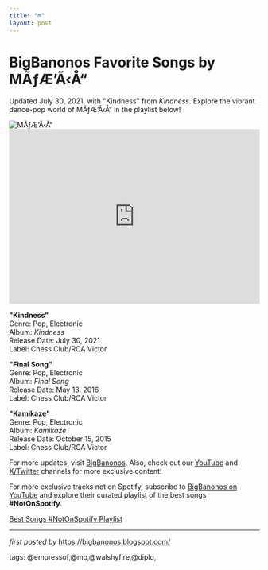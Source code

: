 ```yaml
---
title: "m"
layout: post
---
```

<!-- Title of the Post -->
<h1 >BigBanonos Favorite Songs by MÃƒÆ’Ã‹Å“</h1> <!-- Introductory Text -->
<p >Updated July 30, 2021, with "Kindness" from <em>Kindness</em>. Explore the vibrant dance-pop world of MÃƒÆ’Ã‹Å“ in the playlist below!</p> <!-- Featured Image -->
<div > <img src="https://i.scdn.co/image/ab6761610000e5ebe8a8d711a54edf74487c2394" alt="MÃƒÆ’Ã‹Å“" />
</div> <!-- Spotify Embed -->
<div > <iframe src="https://open.spotify.com/embed/playlist/7HrhnDkUF2pzUi5dMx53AO?utm_source=generator" width="100%" height="352" frameBorder="0" allowfullscreen="" allow="autoplay; clipboard-write; encrypted-media; fullscreen; picture-in-picture" loading="lazy"></iframe>
</div> <!-- Song Information -->
<div > <p><strong>"Kindness"</strong><br> Genre: Pop, Electronic<br> Album: <em>Kindness</em><br> Release Date: July 30, 2021<br> Label: Chess Club/RCA Victor</p> <p><strong>"Final Song"</strong><br> Genre: Pop, Electronic<br> Album: <em>Final Song</em><br> Release Date: May 13, 2016<br> Label: Chess Club/RCA Victor</p> <p><strong>"Kamikaze"</strong><br> Genre: Pop, Electronic<br> Album: <em>Kamikaze</em><br> Release Date: October 15, 2015<br> Label: Chess Club/RCA Victor</p>
</div> <!-- Footer Links -->
<div > <p>For more updates, visit <a href="https://bigbanonos.blogspot.com/" target="_blank">BigBanonos</a>. Also, check out our <a href="https://www.youtube.com/@BigBanonos" target="_blank">YouTube</a> and <a href="https://x.com/bigbanonos" target="_blank">X/Twitter</a> channels for more exclusive content!</p>
</div> 

<!--Subscribe and Playlist Links-->
<div>
    <p>For more exclusive tracks not on Spotify, subscribe to <a href="https://www.youtube.com/@BigBanonos" target="_blank">BigBanonos on YouTube</a> and explore their curated playlist of the best songs <strong>#NotOnSpotify</strong>.</p>
    <p><a href="https://www.youtube.com/playlist?list=PLtuNtuTatqI0kFahUCbtbfenC_ET5O_tr" target="_blank">Best Songs #NotOnSpotify Playlist<br /></a></p></div>

<hr />

<p><em>first posted by</em> <a href="https://bigbanonos.blogspot.com/" rel="noopener" target="_new">https://bigbanonos.blogspot.com/</a></p>

<p>tags: @empressof,@mo,@walshyfire,@diplo,</p>
